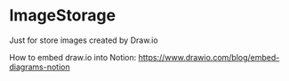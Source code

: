 # ImageStorage
Just for store images created by Draw.io

How to embed draw.io into Notion:
https://www.drawio.com/blog/embed-diagrams-notion
